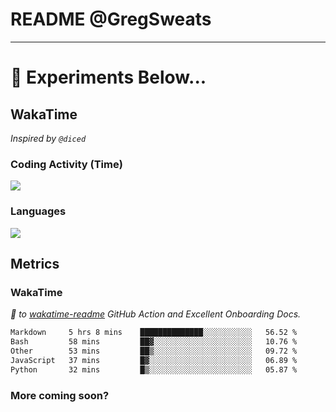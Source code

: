 # README @GregSweats




---
# 🧪 Experiments Below...

## WakaTime

_Inspired by `@diced`_

### Coding Activity (Time)

<a href="https://wakatime.com/@GregSweats" target="_blank"><img src="https://wakatime.com/share/@GregSweats/3e9a92c7-c185-4f55-803f-68a9b7718dc3.png" /></a>

### Languages

<a href="https://wakatime.com/@GregSweats" target="_blank"><img src="https://wakatime.com/share/@GregSweats/18488bb6-6c63-4c8f-bdee-3b8c141f2ad4.png" /></a>

## Metrics

### WakaTime

_🙏 to [wakatime-readme]() GitHub Action and Excellent Onboarding Docs._

<!--START_SECTION:waka-->

```txt
Markdown     5 hrs 8 mins    ██████████████░░░░░░░░░░░   56.52 %
Bash         58 mins         ██▓░░░░░░░░░░░░░░░░░░░░░░   10.76 %
Other        53 mins         ██▒░░░░░░░░░░░░░░░░░░░░░░   09.72 %
JavaScript   37 mins         █▓░░░░░░░░░░░░░░░░░░░░░░░   06.89 %
Python       32 mins         █▒░░░░░░░░░░░░░░░░░░░░░░░   05.87 %
```

<!--END_SECTION:waka-->

### More coming soon?